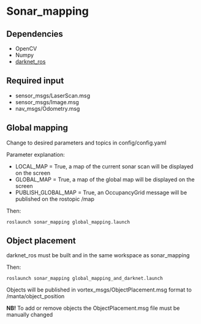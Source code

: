 # Sonar_mapping

## Dependencies
- OpenCV
- Numpy
- [darknet_ros](https://github.com/leggedrobotics/darknet_ros)

## Required input
- sensor_msgs/LaserScan.msg
- sensor_msgs/Image.msg
- nav_msgs/Odometry.msg

## Global mapping
Change to desired parameters and topics in config/config.yaml

Parameter explanation:
- LOCAL_MAP = True, a map of the current sonar scan will be displayed on the screen
- GLOBAL_MAP = True, a map of the global map will be displayed on the screen
- PUBLISH_GLOBAL_MAP = True, an OccupancyGrid message will be published on the rostopic /map  

Then:
```
roslaunch sonar_mapping global_mapping.launch
```

## Object placement 
darknet_ros must be built and in the same workspace as sonar_mapping

Then:
```
roslaunch sonar_mapping global_mapping_and_darknet.launch
```

Objects will be published in vortex_msgs/ObjectPlacement.msg format to /manta/object_position

**NB!** To add or remove objects the ObjectPlacement.msg file must be manually changed

